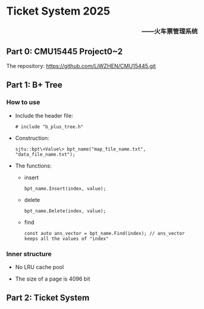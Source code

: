 # Ticket System 2025
### <p align="right"> ——火车票管理系统

## Part 0: CMU15445 Project0~2

The repository: <https://github.com/LiWZHEN/CMU15445.git>

## Part 1: B+ Tree

### How to use

- Include the header file:

      # include "b_plus_tree.h"

- Construction:

      sjtu::bpt\<Value\> bpt_name("map_file_name.txt", "data_file_name.txt");

- The functions:
  - insert
  
        bpt_name.Insert(index, value);

  - delete

        bpt_name.Delete(index, value);

  - find

        const auto ans_vector = bpt_name.Find(index); // ans_vector keeps all the values of "index"

### Inner structure

- No LRU cache pool

- The size of a page is 4096 bit

## Part 2: Ticket System
